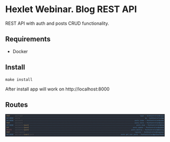 # Hexlet Webinar. Blog REST API

REST API with auth and posts CRUD functionality.

## Requirements
* Docker

## Install
```shell
make install
```

After install app will work on http://localhost:8000

## Routes
![Routes](./routes.png)
